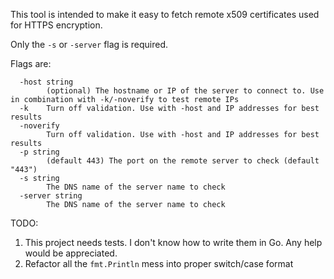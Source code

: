 This tool is intended to make it easy to fetch remote x509 certificates used for HTTPS encryption.

Only the `-s` or `-server` flag is required.

Flags are:

```
  -host string
    	(optional) The hostname or IP of the server to connect to. Use in combination with -k/-noverify to test remote IPs
  -k	Turn off validation. Use with -host and IP addresses for best results
  -noverify
    	Turn off validation. Use with -host and IP addresses for best results
  -p string
    	(default 443) The port on the remote server to check (default "443")
  -s string
    	The DNS name of the server name to check
  -server string
    	The DNS name of the server name to check
```

TODO:

1. This project needs tests. I don't know how to write them in Go. Any help would be appreciated.
1. Refactor all the `fmt.Println` mess into proper switch/case format

